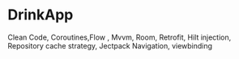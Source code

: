 # DrinkApp
Clean Code, Coroutines,Flow , Mvvm, Room, Retrofit, Hilt injection, Repository cache strategy, Jectpack Navigation, viewbinding


